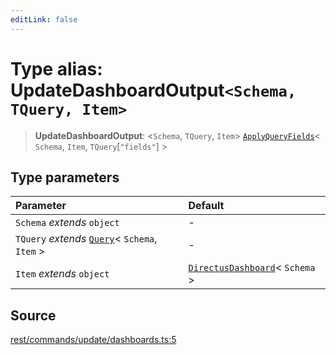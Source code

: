 ```yaml
---
editLink: false
---
```


# Type alias: UpdateDashboardOutput`<Schema, TQuery, Item>`

> **UpdateDashboardOutput**: \<`Schema`, `TQuery`, `Item`\>
> [`ApplyQueryFields`](../../types-1/type-aliases/type-alias.ApplyQueryFields.md)\< `Schema`, `Item`,
> `TQuery`[`"fields"`] \>

## Type parameters

| Parameter                                                                                       | Default                                                                                        |
| :---------------------------------------------------------------------------------------------- | :--------------------------------------------------------------------------------------------- |
| `Schema` _extends_ `object`                                                                     | -                                                                                              |
| `TQuery` _extends_ [`Query`](../../types-1/interfaces/interface.Query.md)\< `Schema`, `Item` \> | -                                                                                              |
| `Item` _extends_ `object`                                                                       | [`DirectusDashboard`](../../schema/type-aliases/type-alias.DirectusDashboard.md)\< `Schema` \> |

## Source

[rest/commands/update/dashboards.ts:5](https://github.com/directus/directus/blob/7789a6c53/sdk/src/rest/commands/update/dashboards.ts#L5)
